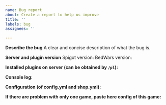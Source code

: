 ```yaml
---
name: Bug report
about: Create a report to help us improve
title: ''
labels: bug
assignees: ''

---
```


**Describe the bug**
A clear and concise description of what the bug is.

**Server and plugin version**
Spigot version:
BedWars version:

**Installed plugins on server (can be obtained by `/pl`):**

**Console log:**

**Configuration (of config.yml and shop.yml):**

**If there are problem with only one game, paste here config of this game:**
